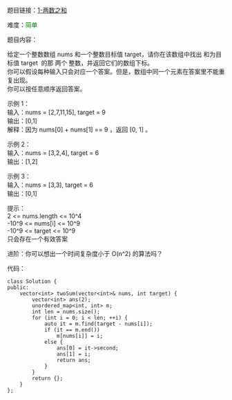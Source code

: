 题目链接：[1-两数之和](https://leetcode-cn.com/problems/two-sum/)

难度：<font color="Green">简单</font>

题目内容：

给定一个整数数组 nums 和一个整数目标值 target，请你在该数组中找出 和为目标值 target  的那 两个 整数，并返回它们的数组下标。<br>
你可以假设每种输入只会对应一个答案。但是，数组中同一个元素在答案里不能重复出现。<br>
你可以按任意顺序返回答案。

示例 1：<br>
输入：nums = [2,7,11,15], target = 9<br>
输出：[0,1]<br>
解释：因为 nums[0] + nums[1] == 9 ，返回 [0, 1] 。

示例 2：<br>
输入：nums = [3,2,4], target = 6<br>
输出：[1,2]

示例 3：<br>
输入：nums = [3,3], target = 6<br>
输出：[0,1]

提示：<br>
2 <= nums.length <= 10^4<br>
-10^9 <= nums[i] <= 10^9<br>
-10^9 <= target <= 10^9<br>
只会存在一个有效答案

进阶：你可以想出一个时间复杂度小于 O(n^2) 的算法吗？


代码：
```
class Solution {
public:
    vector<int> twoSum(vector<int>& nums, int target) {
        vector<int> ans(2);
        unordered_map<int, int> m;
        int len = nums.size();
        for (int i = 0; i < len; ++i) {
            auto it = m.find(target - nums[i]);
            if (it == m.end())
                m[nums[i]] = i;
            else {
                ans[0] = it->second;
                ans[1] = i;
                return ans;
            }
        }
        return {};
    }
};
```
